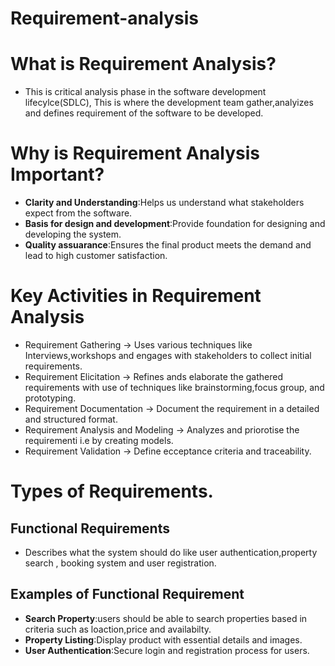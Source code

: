 # Requirement-analysis

# What is Requirement Analysis? 
 - This is critical analysis phase in the software development lifecylce(SDLC), This is where the development team gather,analyizes and defines requirement of the software to be developed.

# Why is Requirement Analysis Important?
- **Clarity and Understanding**:Helps us understand what stakeholders expect from the software.
- **Basis for design and development**:Provide foundation for designing and developing the system.
- **Quality assuarance**:Ensures the final product meets the demand and lead to high customer satisfaction.

# Key Activities in Requirement Analysis
- Requirement Gathering -> Uses various techniques like Interviews,workshops and engages with stakeholders to collect initial requirements.
- Requirement Elicitation -> Refines ands elaborate the gathered requirements with use of techniques like brainstorming,focus group, and prototyping.
- Requirement Documentation -> Document the requirement in a detailed and structured format.
- Requirement Analysis and Modeling -> Analyzes and priorotise the requirementi i.e by creating models.
- Requirement Validation -> Define ecceptance criteria and traceability.

# Types of Requirements.

 ## Functional Requirements
 - Describes what the system should do like user authentication,property search , booking system and user registration.
 ## Examples of Functional Requirement
- **Search Property**:users should be able to search properties based in criteria such as loaction,price and availabilty.
- **Property Listing**:Display product with essential details and images.
- **User Authentication**:Secure login and registration process for users.